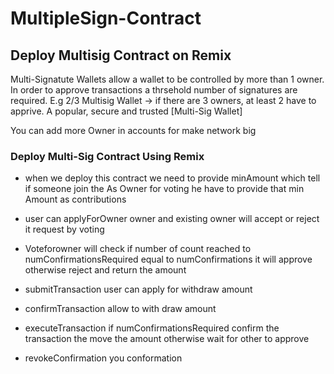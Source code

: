 # MultipleSign-Contract

## Deploy Multisig Contract on Remix

Multi-Signatute Wallets allow a wallet to be controlled by more than 1 owner. In order to approve transactions a thrsehold number of signatures are required. E.g 2/3 Multisig Wallet -> if there are 3 owners, at least 2 have to apprive. A popular, secure and trusted [Multi-Sig Wallet]

You can add more Owner in accounts for make network big

### Deploy Multi-Sig Contract Using Remix

- when we deploy this contract we need to provide minAmount which tell if someone join the As Owner for voting he have to provide that min Amount as contributions

- user can applyForOwner owner and existing owner will accept or reject it request by voting
- Voteforowner will check if number of count reached to numConfirmationsRequired equal to numConfirmations it will approve otherwise reject and return the amount
- submitTransaction user can apply for withdraw amount
- confirmTransaction allow to with draw amount
- executeTransaction if numConfirmationsRequired confirm the transaction the move the amount otherwise wait for other to approve
- revokeConfirmation you conformation
